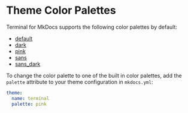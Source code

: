 # Theme Color Palettes
Terminal for MkDocs supports the following color palettes by default:

  - [default](default.md)
  - [dark](dark.md)
  - [pink](pink.md)
  - [sans](sans.md)
  - [sans_dark](sans_dark.md)

To change the color palette to one of the built in color palettes, add the `palette` attribute to your theme configuration in `mkdocs.yml`:

```yaml
theme:
  name: terminal
  palette: pink
```